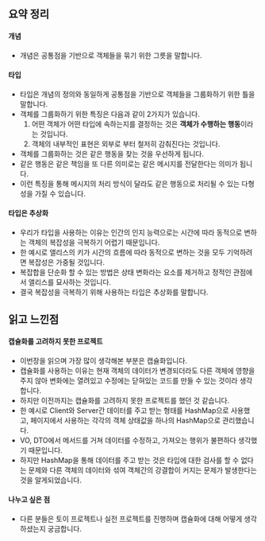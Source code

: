 ## 요약 정리

#### 개념
* 개념은 공통점을 기반으로 객체들을 묶기 위한 그릇을 말합니다. 

#### 타입 
* 타입은 개념의 정의와 동일하게 공통점을 기반으로 객체들을 그룹화하기 위한 틀을 말합니다. 
* 객체를 그룹화하기 위한 특징은 다음과 같이 2가지가 있습니다. 
	1. 어떤 객체가 어떤 타입에 속하는지를 결정하는 것은 **객체가 수행하는 행동**이라는 것입니다.
	2. 객체의 내부적인 표현은 외부로 부터 철저히 감춰진다는 것입니다. 
* 객체를 그룹화하는 것은 같은 행동을 찾는 것을 우선하게 됩니다.  
* 같은 행동은 같은 책임을 또 다른 의미로는 같은 메시지를 전달한다는 의미가 됩니다.
* 이런 특징을 통해 메시지의 처리 방식이 달라도 같은 행동으로 처리될 수 있는 다형성을 가질 수 있습니다.

#### 타입은 추상화
* 우리가 타입을 사용하는 이유는 인간의 인지 능력으로는 시간에 따라 동적으로 변하는 객체의 복잡성을 극복하기 어렵기 때문입니다.
* 한 예시로 앨리스의 키가 시간의 흐름에 따라 동적으로 변하는 것을 모두 기억하려면 복잡성은 가중될 것입니다. 
* 복잡합을 단순화 할 수 있는 방법은 상태 변화라는 요소를 제거하고 정적인 관점에서 앨리스를 묘사하는 것입니다.
* 결국 복잡성을 극복하기 위해 사용하는 타입은 추상화를 말합니다. 


## 읽고 느낀점

#### 캡슐화를 고려하지 못한 프로젝트
* 이번장을 읽으며 가장 많이 생각해본 부분은 캡슐화입니다.
* 캡슐화를 사용하는 이유는 현재 객체의 데이터가 변경되더라도 다른 객체에 영향을 주지 않아 변화에는 열려있고 수정에는 닫혀있는 코드를 만들 수 있는 것이라 생각합니다. 
* 하지만 이전까지는 캡슐화를 고려하지 못한 프로젝트를 했던 것 같습니다.
* 한 예시로 Client와 Server간 데이터를 주고 받는 형태를 HashMap으로 사용했고, 페이지에서 사용하는 각각의 객체 상태값을 하나의 HashMap으로 관리했습니다. 
* VO, DTO에서 메서드를 거쳐 데이터를 수정하고, 가져오는 행위가 불편하다 생각했기 때문입니다.
* 하지만 HashMap을 통해 데이터를 주고 받는 것은 타입에 대한 검사를 할 수 없다는 문제와 다른 객체의 데이터와 섞여 객체간의 강결합이 커지는 문제가 발생한다는 것을 알게되었습니다.  

#### 나누고 싶은 점
* 다른 분들은 토이 프로젝트나 실전 프로젝트를 진행하며 캡슐화에 대해 어떻게 생각하셨는지 궁금합니다.

